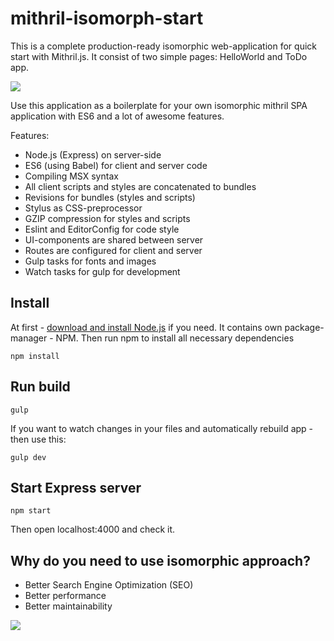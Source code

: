 # mithril-isomorph-start

This is a complete production-ready isomorphic web-application for quick start with Mithril.js.
It consist of two simple pages: HelloWorld and ToDo app.

<img src="https://hsto.org/files/862/67c/a0d/86267ca0d43d4356aec0b4f4ffcbcc82.png"/>

Use this application as a boilerplate for your own isomorphic mithril SPA application with ES6 and a lot of awesome features.

Features:
* Node.js (Express) on server-side
* ES6 (using Babel) for client and server code
* Compiling MSX syntax
* All client scripts and styles are concatenated to bundles
* Revisions for bundles (styles and scripts)
* Stylus as CSS-preprocessor
* GZIP compression for styles and scripts
* Eslint and EditorConfig for code style
* UI-components are shared between server 
* Routes are configured for client and server
* Gulp tasks for fonts and images
* Watch tasks for gulp for development

<h2>Install</h2>

At first - <a href="https://nodejs.org/en/download/">download and install Node.js</a> if you need. It contains own package-manager - NPM.
Then run npm to install all necessary dependencies

```shell
npm install
```

<h2>Run build</h2>

```shell
gulp
```
If you want to watch changes in your files and automatically rebuild app - then use this:
```shell
gulp dev
```

<h2>Start Express server</h2>

```shell
npm start
```

Then open localhost:4000 and check it.


<h2>Why do you need to use isomorphic approach?</h2>

* Better Search Engine Optimization (SEO)
* Better performance
* Better maintainability

<img src="http://www.clixlogix.com/wp-content/uploads/2015/04/isomorphic-MVC-Airbnb-535x521.png"/>
